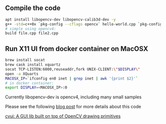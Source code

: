 ## Compile the code

```bash
apt install libopencv-dev libopencv-calib3d-dev -y
g++ -std=c++0x `pkg-config --cflags opencv` hello-world.cpp `pkg-config --libs opencv` -o helloworld
# simple using opencv4:
build file.cpp file2.cpp
```

## Run X11 UI from docker container on MacOSX

```bash
brew install socat
brew cask install xquartz
socat TCP-LISTEN:6000,reuseaddr,fork UNIX-CLIENT:\"$DISPLAY\"
open -a XQuarts
MACOSX_IP=`ifconfig en0 inet | grep inet | awk '{print $2}'`
# in docker container:
export DISPLAY=<MACOSX_IP>:0
```

Currently libopencv-dev is opencv4, including many small samples

Please see the following [blog post](https://www.learnopencv.com/cvui-gui-lib-built-on-top-of-opencv-drawing-primitives/) for more details about this code

[cvui: A GUI lib built on top of OpenCV drawing primitives](https://www.learnopencv.com/cvui-gui-lib-built-on-top-of-opencv-drawing-primitives/)
